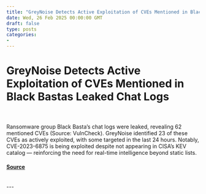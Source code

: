```yaml
---
title: "GreyNoise Detects Active Exploitation of CVEs Mentioned in Black Bastas Leaked Chat Logs"
date: Wed, 26 Feb 2025 00:00:00 GMT
draft: false
type: posts
categories: 
- 
---
```

# GreyNoise Detects Active Exploitation of CVEs Mentioned in Black Bastas Leaked Chat Logs

<br/>

<br/>
Ransomware group Black Basta’s chat logs were leaked, revealing 62 mentioned CVEs (Source: VulnCheck). GreyNoise identified 23 of these CVEs as actively exploited, with some targeted in the last 24 hours. Notably, CVE-2023-6875 is being exploited despite not appearing in CISA’s KEV catalog — reinforcing the need for real-time intelligence beyond static lists.

#### [Source](https://www.greynoise.io/blog/greynoise-detects-active-exploitation-cves-black-bastas-leaked-chat-logs)

<br/>
---
